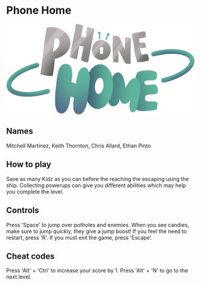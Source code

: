 # Phone Home

![Phone Home Logo](sprites/spr_title/de3c1b7b-c010-4c27-875f-78c2bfe6cf7c.png)

## Names

Mitchell Martinez, Keith Thornton, Chris Allard, Ethan Pinto

## How to play

Save as many Kidz as you can before the reaching the escaping using the ship. Collecting powerups can give you different abilities which may help you complete the level.
## Controls

Press 'Space' to jump over potholes and enemies.
When you see candies, make sure to jump quickly, they give a jump boost!
If you feel the need to restart, press 'R'.
If you must exit the game, press 'Escape'.

## Cheat codes

Press 'Alt' + 'Ctrl' to increase your score by 1.
Press 'Alt' + 'N' to go to the next level.
